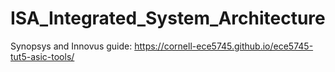 # ISA_Integrated_System_Architecture

Synopsys and Innovus guide:
https://cornell-ece5745.github.io/ece5745-tut5-asic-tools/
